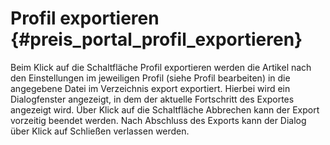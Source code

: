 # Profil exportieren {#preis_portal_profil_exportieren}

Beim Klick auf die Schaltfläche Profil exportieren werden die Artikel nach den Einstellungen im jeweiligen Profil \(siehe Profil bearbeiten\) in die angegebene Datei im Verzeichnis export exportiert. Hierbei wird ein Dialogfenster angezeigt, in dem der aktuelle Fortschritt des Exportes angezeigt wird. Über Klick auf die Schaltfläche Abbrechen kann der Export vorzeitig beendet werden. Nach Abschluss des Exports kann der Dialog über Klick auf Schließen verlassen werden.



